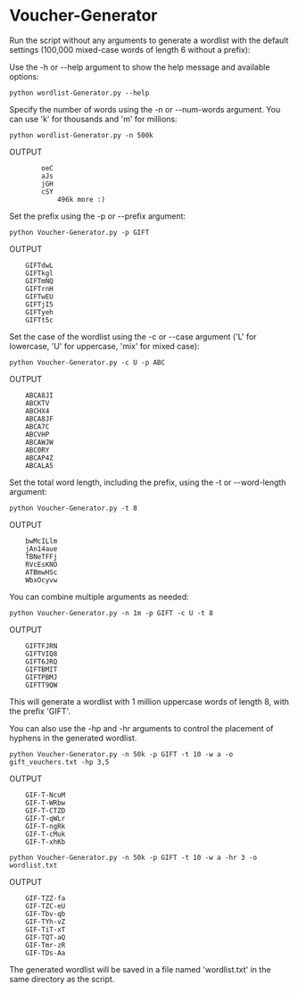 # Voucher-Generator
Run the script without any arguments to generate a wordlist with the default settings (100,000 mixed-case words of length 6 without a prefix):

Use the -h or --help argument to show the help message and available options:

    python wordlist-Generator.py --help

Specify the number of words using the -n or --num-words argument. You can use 'k' for thousands and 'm' for millions:

    python wordlist-Generator.py -n 500k
    

OUTPUT

            oeC
            aJs
            jGH
            cSY
                496k more :)

Set the prefix using the -p or --prefix argument:

    python Voucher-Generator.py -p GIFT

OUTPUT

        GIFTdwL
        GIFTkgl
        GIFTmNQ
        GIFTrnH
        GIFTwEU
        GIFTjI5
        GIFTyeh
        GIFTt5c
Set the case of the wordlist using the -c or --case argument ('L' for lowercase, 'U' for uppercase, 'mix' for mixed case):

    python Voucher-Generator.py -c U -p ABC

OUTPUT

        ABCA8JI
        ABCKTV
        ABCHX4
        ABCA8JF
        ABCA7C
        ABCVHP
        ABCAWJW
        ABC0RY
        ABCAP4Z
        ABCALA5

Set the total word length, including the prefix, using the -t or --word-length argument:

    python Voucher-Generator.py -t 8
OUTPUT

        bwMcILlm
        jAn14aue
        TBNeTFFj
        RVcEsKNO
        ATBmwHSc
        WbxOcyvw
You can combine multiple arguments as needed:

    python Voucher-Generator.py -n 1m -p GIFT -c U -t 8
OUTPUT

        GIFTFJRN
        GIFTVIQ8
        GIFT6JRQ
        GIFTBMIT
        GIFTPBMJ
        GIFTT9QW
This will generate a wordlist with 1 million uppercase words of length 8, with the prefix 'GIFT'.

You can also use the -hp and -hr arguments to control the placement of hyphens in the generated wordlist.

    python Voucher-Generator.py -n 50k -p GIFT -t 10 -w a -o gift_vouchers.txt -hp 3,5
OUTPUT

        GIF-T-NcuM
        GIF-T-WRbw
        GIF-T-CTZD
        GIF-T-qWLr
        GIF-T-ngRk
        GIF-T-cMuk
        GIF-T-xhKb

    python Voucher-Generator.py -n 50k -p GIFT -t 10 -w a -hr 3 -o wordlist.txt
OUTPUT

        GIF-TZZ-fa
        GIF-TZC-eU
        GIF-Tbv-qb
        GIF-TYh-vZ
        GIF-TiT-xT
        GIF-TQT-aQ
        GIF-Tmr-zR
        GIF-TDs-Aa
The generated wordlist will be saved in a file named 'wordlist.txt' in the same directory as the script.
